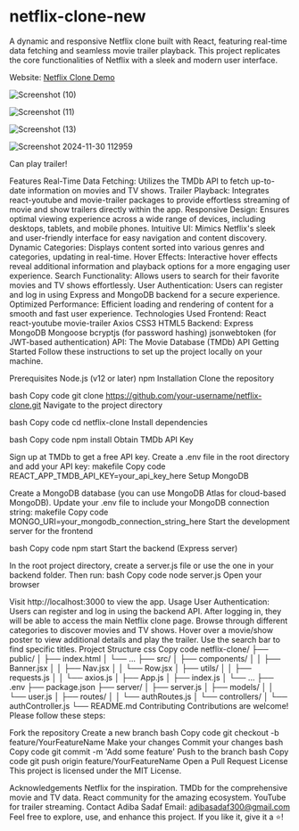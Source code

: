 ﻿# netflix-clone-new

A dynamic and responsive Netflix clone built with React, featuring real-time data fetching and seamless movie trailer playback. This project replicates the core functionalities of Netflix with a sleek and modern user interface.


Website: [Netflix Clone Demo](https://netflix-clone-b04c1-61e38.web.app)

![Screenshot (10)](https://github.com/user-attachments/assets/c4104a7e-c9b3-4f24-92a8-fd1132675626)

![Screenshot (11)](https://github.com/user-attachments/assets/23382b21-a5d6-4e03-9aec-12e7a9e7a2a0)

![Screenshot (13)](https://github.com/user-attachments/assets/8cbd5d29-a96b-4e2b-beed-f1a232499af0)

![Screenshot 2024-11-30 112959](https://github.com/user-attachments/assets/3a20fcaf-fd6b-456b-b0df-3ad20d592b17)

Can play trailer!



Features
Real-Time Data Fetching: Utilizes the TMDb API to fetch up-to-date information on movies and TV shows.
Trailer Playback: Integrates react-youtube and movie-trailer packages to provide effortless streaming of movie and show trailers directly within the app.
Responsive Design: Ensures optimal viewing experience across a wide range of devices, including desktops, tablets, and mobile phones.
Intuitive UI: Mimics Netflix's sleek and user-friendly interface for easy navigation and content discovery.
Dynamic Categories: Displays content sorted into various genres and categories, updating in real-time.
Hover Effects: Interactive hover effects reveal additional information and playback options for a more engaging user experience.
Search Functionality: Allows users to search for their favorite movies and TV shows effortlessly.
User Authentication: Users can register and log in using Express and MongoDB backend for a secure experience.
Optimized Performance: Efficient loading and rendering of content for a smooth and fast user experience.
Technologies Used
Frontend:
React
react-youtube
movie-trailer
Axios
CSS3
HTML5
Backend:
Express
MongoDB
Mongoose
bcryptjs (for password hashing)
jsonwebtoken (for JWT-based authentication)
API:
The Movie Database (TMDb) API
Getting Started
Follow these instructions to set up the project locally on your machine.

Prerequisites
Node.js (v12 or later)
npm
Installation
Clone the repository

bash
Copy code
git clone https://github.com/your-username/netflix-clone.git
Navigate to the project directory

bash
Copy code
cd netflix-clone
Install dependencies

bash
Copy code
npm install
Obtain TMDb API Key

Sign up at TMDb to get a free API key.
Create a .env file in the root directory and add your API key:
makefile
Copy code
REACT_APP_TMDB_API_KEY=your_api_key_here
Setup MongoDB

Create a MongoDB database (you can use MongoDB Atlas for cloud-based MongoDB).
Update your .env file to include your MongoDB connection string:
makefile
Copy code
MONGO_URI=your_mongodb_connection_string_here
Start the development server for the frontend

bash
Copy code
npm start
Start the backend (Express server)

In the root project directory, create a server.js file or use the one in your backend folder. Then run:
bash
Copy code
node server.js
Open your browser

Visit http://localhost:3000 to view the app.
Usage
User Authentication: Users can register and log in using the backend API. After logging in, they will be able to access the main Netflix clone page.
Browse through different categories to discover movies and TV shows.
Hover over a movie/show poster to view additional details and play the trailer.
Use the search bar to find specific titles.
Project Structure
css
Copy code
netflix-clone/
├── public/
│   ├── index.html
│   └── ...
├── src/
│   ├── components/
│   │   ├── Banner.jsx
│   │   ├── Nav.jsx
│   │   └── Row.jsx
│   ├── utils/
│   │   ├── requests.js
│   │   └── axios.js
│   ├── App.js
│   ├── index.js
│   └── ...
├── .env
├── package.json
├── server/
│   ├── server.js
│   ├── models/
│   │   └── user.js
│   ├── routes/
│   │   └── authRoutes.js
│   └── controllers/
│       └── authController.js
└── README.md
Contributing
Contributions are welcome! Please follow these steps:

Fork the repository
Create a new branch
bash
Copy code
git checkout -b feature/YourFeatureName
Make your changes
Commit your changes
bash
Copy code
git commit -m 'Add some feature'
Push to the branch
bash
Copy code
git push origin feature/YourFeatureName
Open a Pull Request
License
This project is licensed under the MIT License.

Acknowledgements
Netflix for the inspiration.
TMDb for the comprehensive movie and TV data.
React community for the amazing ecosystem.
YouTube for trailer streaming.
Contact
Adiba Sadaf
Email: adibasadaf300@gmail.com
Feel free to explore, use, and enhance this project. If you like it, give it a ⭐️!
